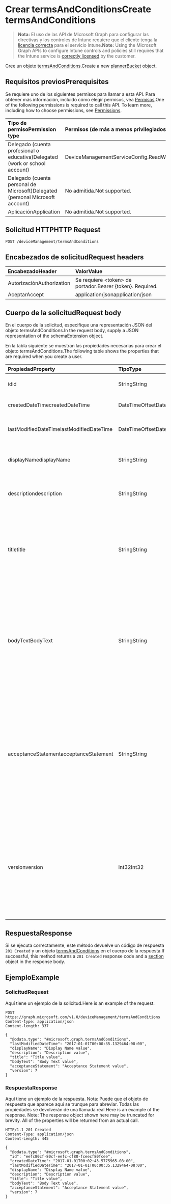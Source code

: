 # <a name="create-termsandconditions"></a><span data-ttu-id="133e4-101">Crear termsAndConditions</span><span class="sxs-lookup"><span data-stu-id="133e4-101">Create termsAndConditions</span></span>

> <span data-ttu-id="133e4-102">**Nota:** El uso de las API de Microsoft Graph para configurar las directivas y los controles de Intune requiere que el cliente tenga la [licencia correcta](https://go.microsoft.com/fwlink/?linkid=839381) para el servicio Intune.</span><span class="sxs-lookup"><span data-stu-id="133e4-102">**Note:** Using the Microsoft Graph APIs to configure Intune controls and policies still requires that the Intune service is [correctly licensed](https://go.microsoft.com/fwlink/?linkid=839381) by the customer.</span></span>

<span data-ttu-id="133e4-103">Cree un objeto [termsAndConditions](../resources/intune_companyterms_termsandconditions.md).</span><span class="sxs-lookup"><span data-stu-id="133e4-103">Create a new [plannerBucket](../resources/intune_companyterms_termsandconditions.md) object.</span></span>
## <a name="prerequisites"></a><span data-ttu-id="133e4-104">Requisitos previos</span><span class="sxs-lookup"><span data-stu-id="133e4-104">Prerequisites</span></span>
<span data-ttu-id="133e4-p101">Se requiere uno de los siguientes permisos para llamar a esta API. Para obtener más información, incluido cómo elegir permisos, vea [Permisos](../../../concepts/permissions_reference.md).</span><span class="sxs-lookup"><span data-stu-id="133e4-p101">One of the following permissions is required to call this API. To learn more, including how to choose permissions, see [Permissions](../../../concepts/permissions_reference.md).</span></span>

|<span data-ttu-id="133e4-107">Tipo de permiso</span><span class="sxs-lookup"><span data-stu-id="133e4-107">Permission type</span></span>|<span data-ttu-id="133e4-108">Permisos (de más a menos privilegiados)</span><span class="sxs-lookup"><span data-stu-id="133e4-108">Permissions (from least to most privileged)</span></span>|
|:---|:---|
|<span data-ttu-id="133e4-109">Delegado (cuenta profesional o educativa)</span><span class="sxs-lookup"><span data-stu-id="133e4-109">Delegated (work or school account)</span></span>|<span data-ttu-id="133e4-110">DeviceManagementServiceConfig.ReadWrite.All</span><span class="sxs-lookup"><span data-stu-id="133e4-110">DeviceManagementServiceConfig.ReadWrite.All</span></span>|
|<span data-ttu-id="133e4-111">Delegado (cuenta personal de Microsoft)</span><span class="sxs-lookup"><span data-stu-id="133e4-111">Delegated (personal Microsoft account)</span></span>|<span data-ttu-id="133e4-112">No admitida.</span><span class="sxs-lookup"><span data-stu-id="133e4-112">Not supported.</span></span>|
|<span data-ttu-id="133e4-113">Aplicación</span><span class="sxs-lookup"><span data-stu-id="133e4-113">Application</span></span>|<span data-ttu-id="133e4-114">No admitida.</span><span class="sxs-lookup"><span data-stu-id="133e4-114">Not supported.</span></span>|

## <a name="http-request"></a><span data-ttu-id="133e4-115">Solicitud HTTP</span><span class="sxs-lookup"><span data-stu-id="133e4-115">HTTP Request</span></span>
<!-- {
  "blockType": "ignored"
}
-->
``` http
POST /deviceManagement/termsAndConditions
```

## <a name="request-headers"></a><span data-ttu-id="133e4-116">Encabezados de solicitud</span><span class="sxs-lookup"><span data-stu-id="133e4-116">Request headers</span></span>
|<span data-ttu-id="133e4-117">Encabezado</span><span class="sxs-lookup"><span data-stu-id="133e4-117">Header</span></span>|<span data-ttu-id="133e4-118">Valor</span><span class="sxs-lookup"><span data-stu-id="133e4-118">Value</span></span>|
|:---|:---|
|<span data-ttu-id="133e4-119">Autorización</span><span class="sxs-lookup"><span data-stu-id="133e4-119">Authorization</span></span>|<span data-ttu-id="133e4-120">Se requiere &lt;token&gt; de portador.</span><span class="sxs-lookup"><span data-stu-id="133e4-120">Bearer {token}. Required.</span></span>|
|<span data-ttu-id="133e4-121">Aceptar</span><span class="sxs-lookup"><span data-stu-id="133e4-121">Accept</span></span>|<span data-ttu-id="133e4-122">application/json</span><span class="sxs-lookup"><span data-stu-id="133e4-122">application/json</span></span>|

## <a name="request-body"></a><span data-ttu-id="133e4-123">Cuerpo de la solicitud</span><span class="sxs-lookup"><span data-stu-id="133e4-123">Request body</span></span>
<span data-ttu-id="133e4-124">En el cuerpo de la solicitud, especifique una representación JSON del objeto termsAndConditions.</span><span class="sxs-lookup"><span data-stu-id="133e4-124">In the request body, supply a JSON representation of the schemaExtension object.</span></span>

<span data-ttu-id="133e4-125">En la tabla siguiente se muestran las propiedades necesarias para crear el objeto termsAndConditions.</span><span class="sxs-lookup"><span data-stu-id="133e4-125">The following table shows the properties that are required when you create a user.</span></span>

|<span data-ttu-id="133e4-126">Propiedad</span><span class="sxs-lookup"><span data-stu-id="133e4-126">Property</span></span>|<span data-ttu-id="133e4-127">Tipo</span><span class="sxs-lookup"><span data-stu-id="133e4-127">Type</span></span>|<span data-ttu-id="133e4-128">Descripción</span><span class="sxs-lookup"><span data-stu-id="133e4-128">Description</span></span>|
|:---|:---|:---|
|<span data-ttu-id="133e4-129">id</span><span class="sxs-lookup"><span data-stu-id="133e4-129">id</span></span>|<span data-ttu-id="133e4-130">String</span><span class="sxs-lookup"><span data-stu-id="133e4-130">String</span></span>|<span data-ttu-id="133e4-131">Identificador único de la directiva de TyC.</span><span class="sxs-lookup"><span data-stu-id="133e4-131">Unique identifier of the T&C policy.</span></span>|
|<span data-ttu-id="133e4-132">createdDateTime</span><span class="sxs-lookup"><span data-stu-id="133e4-132">createdDateTime</span></span>|<span data-ttu-id="133e4-133">DateTimeOffset</span><span class="sxs-lookup"><span data-stu-id="133e4-133">DateTimeOffset</span></span>|<span data-ttu-id="133e4-134">Fecha y hora en la que se creó el objeto.</span><span class="sxs-lookup"><span data-stu-id="133e4-134">DateTime the object was created.</span></span>|
|<span data-ttu-id="133e4-135">lastModifiedDateTime</span><span class="sxs-lookup"><span data-stu-id="133e4-135">lastModifiedDateTime</span></span>|<span data-ttu-id="133e4-136">DateTimeOffset</span><span class="sxs-lookup"><span data-stu-id="133e4-136">DateTimeOffset</span></span>|<span data-ttu-id="133e4-137">Fecha y hora en la que se modificó el objeto por última vez.</span><span class="sxs-lookup"><span data-stu-id="133e4-137">Indicates the date the object was last modified.</span></span>|
|<span data-ttu-id="133e4-138">displayName</span><span class="sxs-lookup"><span data-stu-id="133e4-138">displayName</span></span>|<span data-ttu-id="133e4-139">String</span><span class="sxs-lookup"><span data-stu-id="133e4-139">String</span></span>|<span data-ttu-id="133e4-140">Nombre proporcionado por el administrador de la directiva de TyC.</span><span class="sxs-lookup"><span data-stu-id="133e4-140">Administrator-supplied name for the T&C policy.</span></span> |
|<span data-ttu-id="133e4-141">description</span><span class="sxs-lookup"><span data-stu-id="133e4-141">description</span></span>|<span data-ttu-id="133e4-142">String</span><span class="sxs-lookup"><span data-stu-id="133e4-142">String</span></span>|<span data-ttu-id="133e4-143">Descripción de la directiva de TyC proporcionada por el administrador.</span><span class="sxs-lookup"><span data-stu-id="133e4-143">Administrator-supplied description of the T&C policy.</span></span>|
|<span data-ttu-id="133e4-144">title</span><span class="sxs-lookup"><span data-stu-id="133e4-144">title</span></span>|<span data-ttu-id="133e4-145">String</span><span class="sxs-lookup"><span data-stu-id="133e4-145">String</span></span>|<span data-ttu-id="133e4-146">Título de los términos y condiciones proporcionado por el administrador.</span><span class="sxs-lookup"><span data-stu-id="133e4-146">Administrator-supplied title of the terms and conditions.</span></span> <span data-ttu-id="133e4-147">Se muestra a los usuarios cuando se les solicita que acepten la directiva de TyC.</span><span class="sxs-lookup"><span data-stu-id="133e4-147">This is shown to the user on prompts to accept the T&C policy.</span></span>|
|<span data-ttu-id="133e4-148">bodyText</span><span class="sxs-lookup"><span data-stu-id="133e4-148">BodyText</span></span>|<span data-ttu-id="133e4-149">String</span><span class="sxs-lookup"><span data-stu-id="133e4-149">String</span></span>|<span data-ttu-id="133e4-150">Texto de cuerpo de los términos y condiciones proporcionado por el administrador, normalmente los propios términos.</span><span class="sxs-lookup"><span data-stu-id="133e4-150">Administrator-supplied body text of the terms and conditions, typically the terms themselves.</span></span> <span data-ttu-id="133e4-151">Se muestra a los usuarios cuando se les solicita que acepten la directiva de TyC.</span><span class="sxs-lookup"><span data-stu-id="133e4-151">This is shown to the user on prompts to accept the T&C policy.</span></span>|
|<span data-ttu-id="133e4-152">acceptanceStatement</span><span class="sxs-lookup"><span data-stu-id="133e4-152">acceptanceStatement</span></span>|<span data-ttu-id="133e4-153">String</span><span class="sxs-lookup"><span data-stu-id="133e4-153">String</span></span>|<span data-ttu-id="133e4-154">Explicación de los términos y condiciones proporcionada por el administrador, normalmente describe lo que implica aceptar los términos y condiciones de la directiva de TyC.</span><span class="sxs-lookup"><span data-stu-id="133e4-154">Administrator-supplied explanation of the terms and conditions, typically describing what it means to accept the terms and conditions set out in the T&C policy.</span></span> <span data-ttu-id="133e4-155">Se muestra a los usuarios cuando se les solicita que acepten la directiva de TyC.</span><span class="sxs-lookup"><span data-stu-id="133e4-155">This is shown to the user on prompts to accept the T&C policy.</span></span>|
|<span data-ttu-id="133e4-156">version</span><span class="sxs-lookup"><span data-stu-id="133e4-156">version</span></span>|<span data-ttu-id="133e4-157">Int32</span><span class="sxs-lookup"><span data-stu-id="133e4-157">Int32</span></span>|<span data-ttu-id="133e4-158">Entero que indica la versión actual de los términos.</span><span class="sxs-lookup"><span data-stu-id="133e4-158">Integer indicating the current version of the terms.</span></span> <span data-ttu-id="133e4-159">Aumenta cuando un administrador realiza un cambio en los términos y quiere que los usuarios tengan que volver a aceptar la directiva de TyC modificada.</span><span class="sxs-lookup"><span data-stu-id="133e4-159">Incremented when an administrator makes a change to the terms and wishes to require users to re-accept the modified T&C policy.</span></span>|



## <a name="response"></a><span data-ttu-id="133e4-160">Respuesta</span><span class="sxs-lookup"><span data-stu-id="133e4-160">Response</span></span>
<span data-ttu-id="133e4-161">Si se ejecuta correctamente, este método devuelve un código de respuesta `201 Created` y un objeto [termsAndConditions](../resources/intune_companyterms_termsandconditions.md) en el cuerpo de la respuesta.</span><span class="sxs-lookup"><span data-stu-id="133e4-161">If successful, this method returns a `201 Created` response code and a [section](../resources/intune_companyterms_termsandconditions.md) object in the response body.</span></span>

## <a name="example"></a><span data-ttu-id="133e4-162">Ejemplo</span><span class="sxs-lookup"><span data-stu-id="133e4-162">Example</span></span>
### <a name="request"></a><span data-ttu-id="133e4-163">Solicitud</span><span class="sxs-lookup"><span data-stu-id="133e4-163">Request</span></span>
<span data-ttu-id="133e4-164">Aquí tiene un ejemplo de la solicitud.</span><span class="sxs-lookup"><span data-stu-id="133e4-164">Here is an example of the request.</span></span>
``` http
POST https://graph.microsoft.com/v1.0/deviceManagement/termsAndConditions
Content-type: application/json
Content-length: 337

{
  "@odata.type": "#microsoft.graph.termsAndConditions",
  "lastModifiedDateTime": "2017-01-01T00:00:35.1329464-08:00",
  "displayName": "Display Name value",
  "description": "Description value",
  "title": "Title value",
  "bodyText": "Body Text value",
  "acceptanceStatement": "Acceptance Statement value",
  "version": 7
}
```

### <a name="response"></a><span data-ttu-id="133e4-165">Respuesta</span><span class="sxs-lookup"><span data-stu-id="133e4-165">Response</span></span>
<span data-ttu-id="133e4-p106">Aquí tiene un ejemplo de la respuesta. Nota: Puede que el objeto de respuesta que aparece aquí se trunque para abreviar. Todas las propiedades se devolverán de una llamada real.</span><span class="sxs-lookup"><span data-stu-id="133e4-p106">Here is an example of the response. Note: The response object shown here may be truncated for brevity. All of the properties will be returned from an actual call.</span></span>
``` http
HTTP/1.1 201 Created
Content-Type: application/json
Content-Length: 445

{
  "@odata.type": "#microsoft.graph.termsAndConditions",
  "id": "eefc80cf-80cf-eefc-cf80-fceecf80fcee",
  "createdDateTime": "2017-01-01T00:02:43.5775965-08:00",
  "lastModifiedDateTime": "2017-01-01T00:00:35.1329464-08:00",
  "displayName": "Display Name value",
  "description": "Description value",
  "title": "Title value",
  "bodyText": "Body Text value",
  "acceptanceStatement": "Acceptance Statement value",
  "version": 7
}
```



